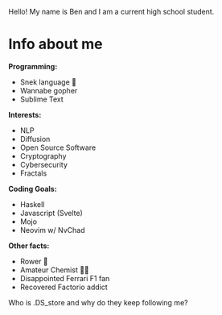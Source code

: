 Hello! My name is Ben and I am a current high school student.

# Info about me
**Programming:**
- Snek language 🐍
- Wannabe gopher
- Sublime Text

**Interests:**
- NLP
- Diffusion
- Open Source Software
- Cryptography
- Cybersecurity
- Fractals

**Coding Goals:**
- Haskell
- Javascript (Svelte)
- Mojo
- Neovim w/ NvChad

**Other facts:**
- Rower 🚣
- Amateur Chemist 👨‍🔬
- Disappointed Ferrari F1 fan
- Recovered Factorio addict




Who is .DS_store and why do they keep following me?
